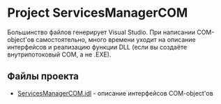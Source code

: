 # Project ServicesManagerCOM

Большинство файлов генерирует Visual Studio. При написании COM-object'ов самостоятельно, много времени уходит на описание интерфейсов и реализацию функции DLL (если вы создаёте внутрипотоковый COM, а не .EXE).

## Файлы проекта

* [ServicesManagerCOM.idl](https://github.com/SOTODiLah/ServicesManagerCOM/blob/master/ServicesManagerCOM/ServicesManagerCOM.idl) - описание интерфейсов COM-object'ов
